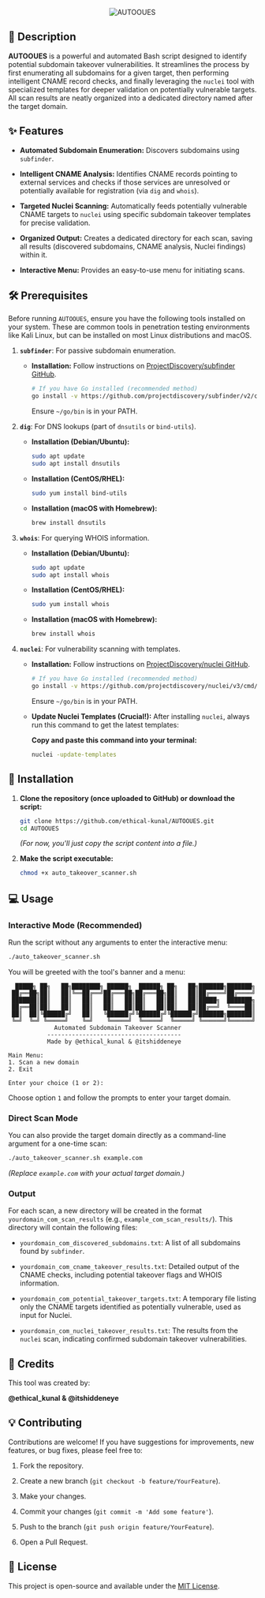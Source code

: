 <p align="center">
  <img src="https://github.com/user-attachments/assets/3cb7e0fe-4ded-4880-9adf-d6e09eae4c67" alt="AUTOOUES" />
</p>


## 📝 Description

**AUTOOUES** is a powerful and automated Bash script designed to identify potential subdomain takeover vulnerabilities. It streamlines the process by first enumerating all subdomains for a given target, then performing intelligent CNAME record checks, and finally leveraging the `nuclei` tool with specialized templates for deeper validation on potentially vulnerable targets. All scan results are neatly organized into a dedicated directory named after the target domain.

## ✨ Features

* **Automated Subdomain Enumeration:** Discovers subdomains using `subfinder`.

* **Intelligent CNAME Analysis:** Identifies CNAME records pointing to external services and checks if those services are unresolved or potentially available for registration (via `dig` and `whois`).

* **Targeted Nuclei Scanning:** Automatically feeds potentially vulnerable CNAME targets to `nuclei` using specific subdomain takeover templates for precise validation.

* **Organized Output:** Creates a dedicated directory for each scan, saving all results (discovered subdomains, CNAME analysis, Nuclei findings) within it.

* **Interactive Menu:** Provides an easy-to-use menu for initiating scans.


## 🛠️ Prerequisites

Before running `AUTOOUES`, ensure you have the following tools installed on your system. These are common tools in penetration testing environments like Kali Linux, but can be installed on most Linux distributions and macOS.

1.  **`subfinder`**: For passive subdomain enumeration.

    * **Installation:** Follow instructions on [ProjectDiscovery/subfinder GitHub](https://github.com/projectdiscovery/subfinder).

        ```bash
        # If you have Go installed (recommended method)
        go install -v https://github.com/projectdiscovery/subfinder/v2/cmd/subfinder@latest
        ```

        Ensure `~/go/bin` is in your PATH.

2.  **`dig`**: For DNS lookups (part of `dnsutils` or `bind-utils`).

    * **Installation (Debian/Ubuntu):**

        ```bash
        sudo apt update
        sudo apt install dnsutils
        ```

    * **Installation (CentOS/RHEL):**

        ```bash
        sudo yum install bind-utils
        ```

    * **Installation (macOS with Homebrew):**

        ```bash
        brew install dnsutils
        ```

3.  **`whois`**: For querying WHOIS information.

    * **Installation (Debian/Ubuntu):**

        ```bash
        sudo apt update
        sudo apt install whois
        ```

    * **Installation (CentOS/RHEL):**

        ```bash
        sudo yum install whois
        ```

    * **Installation (macOS with Homebrew):**

        ```bash
        brew install whois
        ```

4.  **`nuclei`**: For vulnerability scanning with templates.

    * **Installation:** Follow instructions on [ProjectDiscovery/nuclei GitHub](https://github.com/projectdiscovery/nuclei).

        ```bash
        # If you have Go installed (recommended method)
        go install -v https://github.com/projectdiscovery/nuclei/v3/cmd/nuclei@latest
        ```

        Ensure `~/go/bin` is in your PATH.

    * **Update Nuclei Templates (Crucial!):** After installing `nuclei`, always run this command to get the latest templates:

        **Copy and paste this command into your terminal:**
        ```bash
        nuclei -update-templates
        ```

## 🚀 Installation

1.  **Clone the repository (once uploaded to GitHub) or download the script:**

    ```bash
    git clone https://github.com/ethical-kunal/AUTOOUES.git
    cd AUTOOUES
    ```

    *(For now, you'll just copy the script content into a file.)*

2.  **Make the script executable:**

    ```bash
    chmod +x auto_takeover_scanner.sh
    ```

## 💻 Usage

### Interactive Mode (Recommended)

Run the script without any arguments to enter the interactive menu:

```bash
./auto_takeover_scanner.sh
```

You will be greeted with the tool's banner and a menu:

```
  █████╗ ██╗   ██╗████████╗ ██████╗  ██████╗ ██╗   ██╗███████╗███████╗
 ██╔══██╗██║   ██║╚══██╔══╝██╔═══██╗██╔═══██╗██║   ██║██╔════╝██╔════╝
 ███████║██║   ██║   ██║   ██║   ██║██║   ██║██║   ██║█████╗  ███████╗
 ██╔══██║██║   ██║   ██║   ██║   ██║██║   ██║██║   ██║██╔══╝  ╚════██║
 ██║  ██║╚██████╔╝   ██║   ╚██████╔╝╚██████╔╝╚██████╔╝███████╗███████║
 ╚═╝  ╚═╝ ╚═════╝    ╚═╝    ╚═════╝  ╚═════╝  ╚═════╝ ╚══════╝╚══════╝
             Automated Subdomain Takeover Scanner
           --------------------------------------
           Made by @ethical_kunal & @itshiddeneye

Main Menu:
1. Scan a new domain
2. Exit

Enter your choice (1 or 2):
```

Choose option `1` and follow the prompts to enter your target domain.

### Direct Scan Mode

You can also provide the target domain directly as a command-line argument for a one-time scan:

```bash
./auto_takeover_scanner.sh example.com
```

*(Replace `example.com` with your actual target domain.)*

### Output

For each scan, a new directory will be created in the format `yourdomain_com_scan_results` (e.g., `example_com_scan_results/`). This directory will contain the following files:

* `yourdomain_com_discovered_subdomains.txt`: A list of all subdomains found by `subfinder`.

* `yourdomain_com_cname_takeover_results.txt`: Detailed output of the CNAME checks, including potential takeover flags and WHOIS information.

* `yourdomain_com_potential_takeover_targets.txt`: A temporary file listing only the CNAME targets identified as potentially vulnerable, used as input for Nuclei.

* `yourdomain_com_nuclei_takeover_results.txt`: The results from the `nuclei` scan, indicating confirmed subdomain takeover vulnerabilities.

## 🤝 Credits

This tool was created by:

**@ethical_kunal & @itshiddeneye**

## 💡 Contributing

Contributions are welcome! If you have suggestions for improvements, new features, or bug fixes, please feel free to:

1.  Fork the repository.

2.  Create a new branch (`git checkout -b feature/YourFeature`).

3.  Make your changes.

4.  Commit your changes (`git commit -m 'Add some feature'`).

5.  Push to the branch (`git push origin feature/YourFeature`).

6.  Open a Pull Request.

## 📄 License

This project is open-source and available under the [MIT License](https://opensource.org/licenses/MIT).
